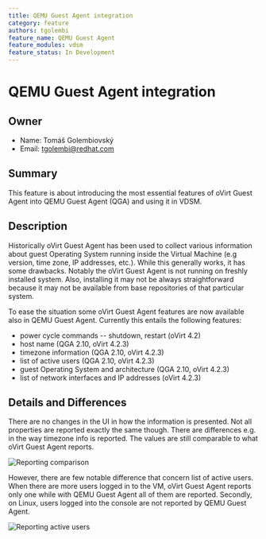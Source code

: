 ```yaml
---
title: QEMU Guest Agent integration
category: feature
authors: tgolembi
feature_name: QEMU Guest Agent
feature_modules: vdsm
feature_status: In Development
---
```


# QEMU Guest Agent integration

## Owner

*   Name: Tomáš Golembiovský
*   Email: tgolembi@redhat.com

## Summary

This feature is about introducing the most essential features of oVirt Guest
Agent into QEMU Guest Agent (QGA) and using it in VDSM.

## Description

Historically oVirt Guest Agent has been used to collect various information
about guest Operating System running inside the Virtual Machine (e.g version,
time zone, IP addresses, etc.). While this generally works, it has some
drawbacks. Notably the oVirt Guest Agent is not running on freshly installed
system. Also, installing it may not be always straightforward because it may
not be available from base repositories of that particular system.

To ease the situation some oVirt Guest Agent features are now available also in
QEMU Guest Agent. Currently this entails the following features:

* power cycle commands -- shutdown, restart (oVirt 4.2)
* host name (QGA 2.10, oVirt 4.2.3)
* timezone information (QGA 2.10, oVirt 4.2.3)
* list of active users (QGA 2.10, oVirt 4.2.3)
* guest Operating System and architecture (QGA 2.10, oVirt 4.2.3)
* list of network interfaces and IP addresses (oVirt 4.2.3)

## Details and Differences

There are no changes in the UI in how the information is presented. Not all
properties are reported exactly the same though. There are differences e.g. in
the way timezone info is reported. The values are still comparable to what
oVirt Guest Agent reports.

![Reporting comparison](/images/wiki/Guest-Agent-reporting.png)

However, there are few notable difference that concern list of active users.
When there are more users logged in to the VM, oVirt Guest Agent reports only
one while with QEMU Guest Agent all of them are reported. Secondly, on Linux,
users logged into the console are not reported by QEMU Guest Agent.

![Reporting active users](/images/wiki/Guest-Agent-reporting2.png)
